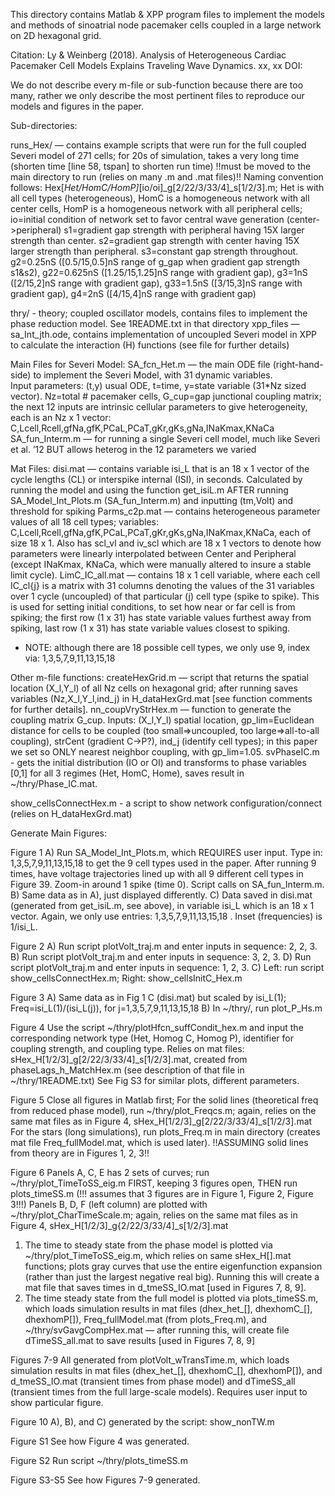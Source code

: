 This directory contains Matlab & XPP program files to implement the models and methods of sinoatrial node pacemaker cells coupled in a large network on 2D hexagonal grid.

Citation: Ly & Weinberg (2018). Analysis of Heterogeneous Cardiac Pacemaker Cell Models Explains Traveling Wave Dynamics. xx, xx 
DOI: 

We do not describe every m-file or sub-function because there are too many, rather we only describe the most pertinent files to reproduce our models and figures in the paper.

Sub-directories:

runs_Hex/ — contains example scripts that were run for the full coupled Severi model of 271 cells; for 20s of simulation, takes a very long time (shorten time [line 58, tspan] to shorten run time)
!!must be moved to the main directory to run (relies on many .m and .mat files)!!
Naming convention follows: Hex[_Het/HomC/HomP]_[io/oi]_g[2/22/3/33/4]_s[1/2/3].m; Het is with all cell types (heterogeneous), HomC 
is a homogeneous network with all center cells, HomP is a homogeneous network with all peripheral cells; 
io=initial condition of network set to favor central wave generation (center->peripheral)
s1=gradient gap strength with peripheral having 15X larger strength than center.
s2=gradient gap strength with center having 15X larger strength than peripheral.
s3=constant gap strength throughout.
g2=0.25nS ([0.5/15,0.5]nS range of g_gap when gradient gap strength s1&s2), g22=0.625nS ([1.25/15,1.25]nS range with gradient gap), g3=1nS ([2/15,2]nS range with gradient gap), g33=1.5nS ([3/15,3]nS range with gradient gap), g4=2nS ([4/15,4]nS range with gradient gap)

thry/ - theory; coupled oscillator models, contains files to implement the phase reduction model.  See 1README.txt in that directory
xpp_files — sa_Int_jth.ode, contains implementation of uncoupled Severi model in XPP to calculate the interaction (H) functions (see file for further details)


Main Files for Severi Model:
SA_fcn_Het.m — the main ODE file (right-hand-side) to implement the Severi Model, with 31 dynamic variables.  
Input parameters: (t,y) usual ODE, t=time, y=state variable (31*Nz sized vector). Nz=total # pacemaker cells, G_cup=gap junctional coupling matrix; 
the next 12 inputs are intrinsic cellular parameters to give heterogeneity, each is an Nz x 1 vector: 
C,Lcell,Rcell,gfNa,gfK,PCaL,PCaT,gKr,gKs,gNa,INaKmax,KNaCa
SA_fun_Interm.m — for running a single Severi cell model, much like Severi et al. ’12 BUT allows heterog in the 12 parameters we varied

Mat Files:
disi.mat — contains variable isi_L that is an 18 x 1 vector of the cycle lengths (CL) or interspike internal (ISI), in seconds.  Calculated by running the model and using the function get_isiL.m AFTER running SA_Model_Int_Plots.m (SA_fun_Interm.m) and inputting (tm,Volt) and threshold for spiking
Parms_c2p.mat — contains heterogeneous parameter values of all 18 cell types; variables: C,Lcell,Rcell,gfNa,gfK,PCaL,PCaT,gKr,gKs,gNa,INaKmax,KNaCa, 
each of size 18 x 1.  Also has scl_vl and iv_scl which are 18 x 1 vectors to denote how parameters were linearly interpolated between Center 
and Peripheral (except INaKmax, KNaCa, which were manually altered to insure a stable limit cycle).
LimC_IC_all.mat — contains 18 x 1 cell variable, where each cell IC_cl{j} is a matrix with 31 columns denoting the values of the 31 variables 
over 1 cycle (uncoupled) of that particular (j) cell type (spike to spike).  This is used for setting initial conditions, to set how near or far cell is 
from spiking; the first row (1 x 31) has state variable values furthest away from spiking, last row (1 x 31) has state variable values closest to spiking.
* NOTE: although there are 18 possible cell types, we only use 9, index via: 1,3,5,7,9,11,13,15,18

Other m-file functions:
createHexGrid.m — script that returns the spatial location (X_l,Y_l) of all Nz cells on hexagonal grid; after running saves variables (Nz,X_l,Y_l,ind_j) in  H_dataHexGrd.mat [see function comments for further details].
nn_coupVryStrHex.m — function to generate the coupling matrix G_cup.  Inputs: (X_l,Y_l) spatial location, gp_lim=Euclidean distance for cells to be coupled 
(too small=>uncoupled, too large=>all-to-all coupling), strCent (gradient C->P?), ind_j (identify cell types); in this paper we set so ONLY nearest neighbor coupling, with gp_lim=1.05.
svPhaseIC.m - gets the initial distribution (IO or OI) and transforms to phase variables [0,1] for all 3 regimes (Het, HomC, Home), saves result in ~/thry/Phase_IC.mat.

show_cellsConnectHex.m - a script to show network configuration/connect (relies on  H_dataHexGrd.mat)

Generate Main Figures:

Figure 1
A) Run SA_Model_Int_Plots.m, which REQUIRES user input.  Type in: 1,3,5,7,9,11,13,15,18 to get the 9 cell types used in the paper.  After running 9 times, have voltage trajectories lined up with all 9 different cell types in Figure 39.  Zoom-in around 1 spike (time 0).  Script calls on SA_fun_Interm.m.
B) Same data as in A), just displayed differently.
C) Data saved in disi.mat (generated from get_isiL.m, see above), in variable isi_L which is an 18 x 1 vector.  Again, we only use entries: 1,3,5,7,9,11,13,15,18 .  Inset (frequencies) is 1/isi_L.

Figure 2
A) Run script plotVolt_traj.m and enter inputs in sequence: 2, 2, 3.
B) Run script plotVolt_traj.m and enter inputs in sequence: 3, 2, 3.
D) Run script plotVolt_traj.m and enter inputs in sequence: 1, 2, 3.
C) Left: run script show_cellsConnectHex.m; Right: show_cellsInitC_Hex.m

Figure 3
A) Same data as in Fig 1 C (disi.mat) but scaled by isi_L(1); Freq=isi_L(1)/(isi_L(j)), for j=1,3,5,7,9,11,13,15,18
B) In ~/thry/, run plot_P_Hs.m

Figure 4
Use the script ~/thry/plotHfcn_suffCondit_hex.m and input the corresponding network type (Het, Homog C, Homog P), 
identifier for coupling strength, and coupling type.  Relies on mat files: sHex_H[1/2/3]_g[2/22/3/33/4]_s[1/2/3].mat, created from phaseLags_h_MatchHex.m (see description of that file in ~/thry/1README.txt)
See Fig S3 for similar plots, different parameters.

Figure 5
Close all figures in Matlab first; 
For the solid lines (theoretical freq from reduced phase model), run ~/thry/plot_Freqcs.m; again, relies on the same mat files as in Figure 4, sHex_H[1/2/3]_g[2/22/3/33/4]_s[1/2/3].mat
For the stars (long simulations), run plots_Freq.m in main directory (creates mat file Freq_fullModel.mat, which is used later).  !!ASSUMING solid lines from theory are in Figures 1, 2, 3!!

Figure 6
Panels A, C, E has 2 sets of curves; run ~/thry/plot_TimeToSS_eig.m FIRST, keeping 3 figures open, THEN run plots_timeSS.m (!!! assumes that 3 figures are in Figure 1, Figure 2, Figure 3!!!)
Panels B, D, F (left column) are plotted with ~/thry/plot_CharTimeScale.m; again, relies on the same mat files as in Figure 4, sHex_H[1/2/3]_g{2/22/3/33/4]_s[1/2/3].mat  
1) The time to steady state from the phase model is plotted via ~/thry/plot_TimeToSS_eig.m, which relies on same sHex_H[].mat functions; plots gray curves that use the entire eigenfunction expansion (rather than just the largest negative real big).  Running this will create a mat file that saves times in  d_tmeSS_IO.mat [used in Figures 7, 8, 9]. 
2) The time steady state from the full model is plotted via plots_timeSS.m, which loads simulation results in mat files (dhex_het_[], dhexhomC_[], dhexhomP[]), Freq_fullModel.mat (from plots_Freq.m), and ~/thry/svGavgCompHex.mat — after running this, will create file dTimeSS_all.mat to save results [used in Figures 7, 8, 9]

Figures 7-9
All generated from plotVolt_wTransTime.m, which loads simulation results in mat files (dhex_het_[], dhexhomC_[], dhexhomP[]), and d_tmeSS_IO.mat (transient times from phase model) and dTimeSS_all (transient times from the full large-scale models).  Requires user input to show particular figure.

Figure 10
A), B), and C) generated by the script: show_nonTW.m

Figure S1 
See how Figure 4 was generated.

Figure S2
Run script ~/thry/plots_timeSS.m

Figure S3-S5
See how Figures 7-9 generated.
